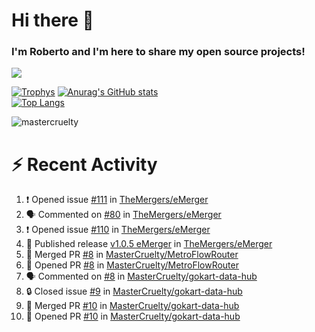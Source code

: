 # Hi there 👋
### I'm Roberto and I'm here to share my open source projects!

<img src="https://komarev.com/ghpvc/?username=mastercruelty&label=Profile views&color=0e75b6"><br>

[![Trophys](https://github-profile-trophy.vercel.app/?username=mastercruelty)](https://github.com/ryo-ma/github-profile-trophy)
[![Anurag's GitHub stats](https://github-readme-stats.vercel.app/api?username=mastercruelty&show_icons=true&theme=tokyonight)](https://github.com/anuraghazra/github-readme-stats)<br>
[![Top Langs](https://github-readme-stats.vercel.app/api/top-langs/?username=mastercruelty&langs_count=10&hide=jupyter%20notebook&exclude_repo=Alarm-project&layout=compact&theme=tokyonight)](https://github.com/anuraghazra/github-readme-stats)
<p><img align="center" src="https://github-readme-streak-stats.herokuapp.com/?user=mastercruelty&" alt="mastercruelty" /></p>

# :zap: Recent Activity
<!--START_SECTION:activity-->
1. ❗ Opened issue [#111](https://github.com/TheMergers/eMerger/issues/111) in [TheMergers/eMerger](https://github.com/TheMergers/eMerger)
2. 🗣 Commented on [#80](https://github.com/TheMergers/eMerger/issues/80#issuecomment-1986493280) in [TheMergers/eMerger](https://github.com/TheMergers/eMerger)
3. ❗ Opened issue [#110](https://github.com/TheMergers/eMerger/issues/110) in [TheMergers/eMerger](https://github.com/TheMergers/eMerger)
4. 🚀 Published release [v1.0.5 eMerger](https://github.com/TheMergers/eMerger/releases/tag/v1.0.5) in [TheMergers/eMerger](https://github.com/TheMergers/eMerger)
5. 🎉 Merged PR [#8](https://github.com/MasterCruelty/MetroFlowRouter/pull/8) in [MasterCruelty/MetroFlowRouter](https://github.com/MasterCruelty/MetroFlowRouter)
6. 💪 Opened PR [#8](https://github.com/MasterCruelty/MetroFlowRouter/pull/8) in [MasterCruelty/MetroFlowRouter](https://github.com/MasterCruelty/MetroFlowRouter)
7. 🗣 Commented on [#8](https://github.com/MasterCruelty/gokart-data-hub/issues/8#issuecomment-1982066990) in [MasterCruelty/gokart-data-hub](https://github.com/MasterCruelty/gokart-data-hub)
8. 🔒 Closed issue [#9](https://github.com/MasterCruelty/gokart-data-hub/issues/9) in [MasterCruelty/gokart-data-hub](https://github.com/MasterCruelty/gokart-data-hub)
9. 🎉 Merged PR [#10](https://github.com/MasterCruelty/gokart-data-hub/pull/10) in [MasterCruelty/gokart-data-hub](https://github.com/MasterCruelty/gokart-data-hub)
10. 💪 Opened PR [#10](https://github.com/MasterCruelty/gokart-data-hub/pull/10) in [MasterCruelty/gokart-data-hub](https://github.com/MasterCruelty/gokart-data-hub)
<!--END_SECTION:activity-->
